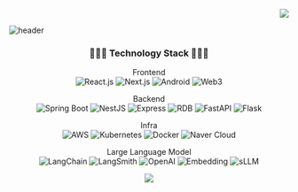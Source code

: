 <p align="end">
    <img src="https://mazassumnida.wtf/api/mini/generate_badge?boj=devleejb">
</p>

![header](https://capsule-render.vercel.app/api?type=transparent&fontColor=703ee5&text=JongBeom&height=150&fontSize=60&desc=Full-Stack%20Developer&descAlignY=75&descAlign=56)

<h3 align="center">👨🏻‍💻 Technology Stack 👨🏻‍💻</h3>

<p align="center">
    <span align="center">Frontend</span> <br/>
    <img alt="React.js" src="https://img.shields.io/badge/-React.js-61DAFB?logo=react&logoColor=white&style=flat">
    <img alt="Next.js" src="https://img.shields.io/badge/-Next.js-000000?logo=next.js&logoColor=white&style=flat">
    <img alt="Android" src="https://img.shields.io/badge/-Android-3DDC84?logo=android&logoColor=white&style=flat">
    <img alt="Web3" src="https://img.shields.io/badge/-Web3-F16822?logo=ethereum&logoColor=white&style=flat">
</p>

<p align="center">
    <span align="center">Backend</span> <br/>
    <img alt="Spring Boot" src="https://img.shields.io/badge/-Spring%20Boot-6DB33F?logo=spring-boot&logoColor=white&style=flat">
    <img alt="NestJS" src="https://img.shields.io/badge/-NestJS-E0234E?logo=nestjs&logoColor=white&style=flat">
    <img alt="Express" src="https://img.shields.io/badge/-Express-000000?logo=express&logoColor=white&style=flat"> 
    <img alt="RDB" src="https://img.shields.io/badge/-RDB-003B57?logo=postgresql&logoColor=white&style=flat">
    <img alt="FastAPI" src="https://img.shields.io/badge/-FastAPI-009688?logo=fastapi&logoColor=white&style=flat">
    <img alt="Flask" src="https://img.shields.io/badge/-Flask-000000?logo=flask&logoColor=white&style=flat">
</p>

<p align="center">
    <span align="center">Infra</span> <br/>
    <img alt="AWS" src="https://img.shields.io/badge/-AWS-232F3E?logo=amazon-aws&logoColor=white&style=flat">
    <img alt="Kubernetes" src="https://img.shields.io/badge/-Kubernetes-326CE5?logo=kubernetes&logoColor=white&style=flat">
    <img alt="Docker" src="https://img.shields.io/badge/-Docker-2496ED?logo=docker&logoColor=white&style=flat">
    <img alt="Naver Cloud" src="https://img.shields.io/badge/-Naver%20Cloud-03C75A?logo=naver&logoColor=white&style=flat">
</p>

<p align ="center">
    <span align="center">Large Language Model</span> <br/>
    <img alt="LangChain" src="https://img.shields.io/badge/-LangChain-405DE6?logoColor=white&style=flat">
    <img alt="LangSmith" src="https://img.shields.io/badge/-LangSmith-6F42C1?logoColor=white&style=flat">
    <img alt="OpenAI" src="https://img.shields.io/badge/-OpenAI-FFD43B?logo=openai&logoColor=white&style=flat">
    <img alt="Embedding" src="https://img.shields.io/badge/-Embedding-FF9E0F?logoColor=white&style=flat">
    <img alt="sLLM" src="https://img.shields.io/badge/-sLLM-172B4D?logoColor=white&style=flat">
</p>

<p align="center">
    <img src="https://github-readme-streak-stats.herokuapp.com/?user=devleejb"/>
</p>
